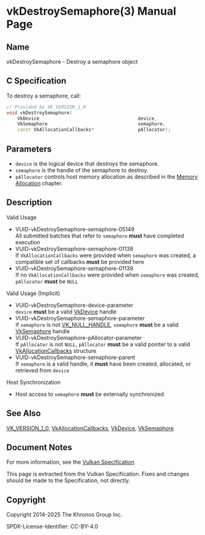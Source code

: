 # vkDestroySemaphore(3) Manual Page

## Name

vkDestroySemaphore - Destroy a semaphore object



## [](#_c_specification)C Specification

To destroy a semaphore, call:

```c++
// Provided by VK_VERSION_1_0
void vkDestroySemaphore(
    VkDevice                                    device,
    VkSemaphore                                 semaphore,
    const VkAllocationCallbacks*                pAllocator);
```

## [](#_parameters)Parameters

- `device` is the logical device that destroys the semaphore.
- `semaphore` is the handle of the semaphore to destroy.
- `pAllocator` controls host memory allocation as described in the [Memory Allocation](https://registry.khronos.org/vulkan/specs/latest/html/vkspec.html#memory-allocation) chapter.

## [](#_description)Description

Valid Usage

- [](#VUID-vkDestroySemaphore-semaphore-05149)VUID-vkDestroySemaphore-semaphore-05149  
  All submitted batches that refer to `semaphore` **must** have completed execution
- [](#VUID-vkDestroySemaphore-semaphore-01138)VUID-vkDestroySemaphore-semaphore-01138  
  If `VkAllocationCallbacks` were provided when `semaphore` was created, a compatible set of callbacks **must** be provided here
- [](#VUID-vkDestroySemaphore-semaphore-01139)VUID-vkDestroySemaphore-semaphore-01139  
  If no `VkAllocationCallbacks` were provided when `semaphore` was created, `pAllocator` **must** be `NULL`

Valid Usage (Implicit)

- [](#VUID-vkDestroySemaphore-device-parameter)VUID-vkDestroySemaphore-device-parameter  
  `device` **must** be a valid [VkDevice](https://registry.khronos.org/vulkan/specs/latest/man/html/VkDevice.html) handle
- [](#VUID-vkDestroySemaphore-semaphore-parameter)VUID-vkDestroySemaphore-semaphore-parameter  
  If `semaphore` is not [VK\_NULL\_HANDLE](https://registry.khronos.org/vulkan/specs/latest/man/html/VK_NULL_HANDLE.html), `semaphore` **must** be a valid [VkSemaphore](https://registry.khronos.org/vulkan/specs/latest/man/html/VkSemaphore.html) handle
- [](#VUID-vkDestroySemaphore-pAllocator-parameter)VUID-vkDestroySemaphore-pAllocator-parameter  
  If `pAllocator` is not `NULL`, `pAllocator` **must** be a valid pointer to a valid [VkAllocationCallbacks](https://registry.khronos.org/vulkan/specs/latest/man/html/VkAllocationCallbacks.html) structure
- [](#VUID-vkDestroySemaphore-semaphore-parent)VUID-vkDestroySemaphore-semaphore-parent  
  If `semaphore` is a valid handle, it **must** have been created, allocated, or retrieved from `device`

Host Synchronization

- Host access to `semaphore` **must** be externally synchronized

## [](#_see_also)See Also

[VK\_VERSION\_1\_0](https://registry.khronos.org/vulkan/specs/latest/man/html/VK_VERSION_1_0.html), [VkAllocationCallbacks](https://registry.khronos.org/vulkan/specs/latest/man/html/VkAllocationCallbacks.html), [VkDevice](https://registry.khronos.org/vulkan/specs/latest/man/html/VkDevice.html), [VkSemaphore](https://registry.khronos.org/vulkan/specs/latest/man/html/VkSemaphore.html)

## [](#_document_notes)Document Notes

For more information, see the [Vulkan Specification](https://registry.khronos.org/vulkan/specs/latest/html/vkspec.html#vkDestroySemaphore)

This page is extracted from the Vulkan Specification. Fixes and changes should be made to the Specification, not directly.

## [](#_copyright)Copyright

Copyright 2014-2025 The Khronos Group Inc.

SPDX-License-Identifier: CC-BY-4.0